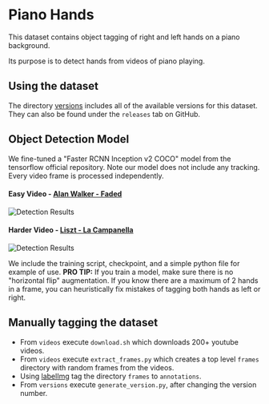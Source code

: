 # Piano Hands

This dataset contains object tagging of right and left hands on a piano background.

Its purpose is to detect hands from videos of piano playing.

## Using the dataset
The directory [versions](versions) includes all of the available versions for this dataset.
They can also be found under the `releases` tab on GitHub.

## Object Detection Model
We fine-tuned a "Faster RCNN Inception v2 COCO" model from the tensorflow official repository.
Note our model does not include any tracking. Every video frame is processed independently.

#### Easy Video - [Alan Walker - Faded](https://www.youtube.com/watch?v=LSwXh1Y5thY)
![Detection Results](https://drive.google.com/uc?id=1WtXa9Z8VCgOx5VZpRuwTGy2QRjb5oKKQ)

#### Harder Video - [Liszt - La Campanella](https://www.youtube.com/watch?v=H1Dvg2MxQn8)
![Detection Results](https://drive.google.com/uc?id=1bMsWLAWXi776aowMWmEDrgci3Ndd4bjw)


We include the training script, checkpoint, and a simple python file for example of use. 
**PRO TIP:** If you train a model, make sure there is no "horizontal flip" augmentation.
If you know there are a maximum of 2 hands in a frame, you can heuristically fix mistakes of tagging both hands as left or right.

## Manually tagging the dataset
- From `videos` execute `download.sh` which downloads 200+ youtube videos.
- From `videos` execute `extract_frames.py` which creates a top level `frames` directory with random frames from the videos.
- Using [labelImg](https://github.com/tzutalin/labelImg) tag the directory `frames` to `annotations`.
- From `versions` execute `generate_version.py`, after changing the version number.


